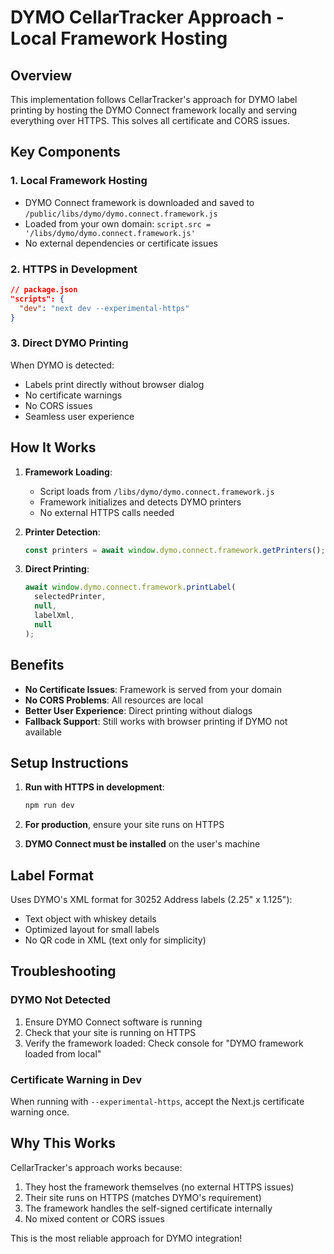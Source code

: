 # DYMO CellarTracker Approach - Local Framework Hosting

## Overview

This implementation follows CellarTracker's approach for DYMO label printing by hosting the DYMO Connect framework locally and serving everything over HTTPS. This solves all certificate and CORS issues.

## Key Components

### 1. Local Framework Hosting
- DYMO Connect framework is downloaded and saved to `/public/libs/dymo/dymo.connect.framework.js`
- Loaded from your own domain: `script.src = '/libs/dymo/dymo.connect.framework.js'`
- No external dependencies or certificate issues

### 2. HTTPS in Development
```json
// package.json
"scripts": {
  "dev": "next dev --experimental-https"
}
```

### 3. Direct DYMO Printing
When DYMO is detected:
- Labels print directly without browser dialog
- No certificate warnings
- No CORS issues
- Seamless user experience

## How It Works

1. **Framework Loading**:
   - Script loads from `/libs/dymo/dymo.connect.framework.js`
   - Framework initializes and detects DYMO printers
   - No external HTTPS calls needed

2. **Printer Detection**:
   ```javascript
   const printers = await window.dymo.connect.framework.getPrinters();
   ```

3. **Direct Printing**:
   ```javascript
   await window.dymo.connect.framework.printLabel(
     selectedPrinter,
     null,
     labelXml,
     null
   );
   ```

## Benefits

- **No Certificate Issues**: Framework is served from your domain
- **No CORS Problems**: All resources are local
- **Better User Experience**: Direct printing without dialogs
- **Fallback Support**: Still works with browser printing if DYMO not available

## Setup Instructions

1. **Run with HTTPS in development**:
   ```bash
   npm run dev
   ```

2. **For production**, ensure your site runs on HTTPS

3. **DYMO Connect must be installed** on the user's machine

## Label Format

Uses DYMO's XML format for 30252 Address labels (2.25" x 1.125"):
- Text object with whiskey details
- Optimized layout for small labels
- No QR code in XML (text only for simplicity)

## Troubleshooting

### DYMO Not Detected
1. Ensure DYMO Connect software is running
2. Check that your site is running on HTTPS
3. Verify the framework loaded: Check console for "DYMO framework loaded from local"

### Certificate Warning in Dev
When running with `--experimental-https`, accept the Next.js certificate warning once.

## Why This Works

CellarTracker's approach works because:
1. They host the framework themselves (no external HTTPS issues)
2. Their site runs on HTTPS (matches DYMO's requirement)
3. The framework handles the self-signed certificate internally
4. No mixed content or CORS issues

This is the most reliable approach for DYMO integration!